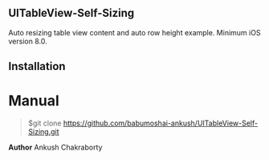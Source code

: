 ## UITableView-Self-Sizing
Auto resizing table view content and auto row height example. Minimum iOS version 8.0.

## Installation
# Manual
> $git clone https://github.com/babumoshai-ankush/UITableView-Self-Sizing.git

**Author**
Ankush Chakraborty
